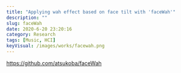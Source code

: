 ```yaml
---
title: "Applying wah effect based on face tilt with 'faceWah'"
description: ""
slug: faceWah
date: 2020-6-20 23:20:16
category: Research
tags: [Music, HCI]
keyVisual: /images/works/facewah.png
---
```


<https://github.com/atsukoba/faceWah>
